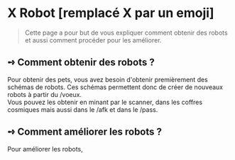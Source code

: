 # X​ Robot [remplacé X par un emoji]
> Cette page a pour but de vous expliquer comment obtenir des robots et aussi comment procéder pour les améliorer.

## **➺** Comment obtenir des robots ?
Pour obtenir des pets, vous avez besoin d'obtenir premièrement des schémas de robots. Ces schémas permettent donc de créer de nouveaux robots à partir du /voeux.  
Vous pouvez les obtenir en minant par le scanner, dans les coffres cosmiques mais aussi dans le /afk et dans le /pass.

## **➺** Comment améliorer les robots ?
Pour améliorer les robots,

